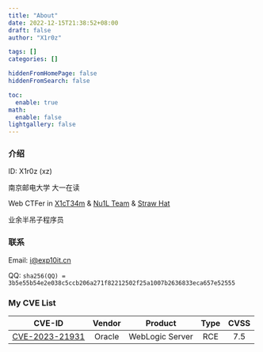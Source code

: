 ```yaml
---
title: "About"
date: 2022-12-15T21:38:52+08:00
draft: false
author: "X1r0z"

tags: []
categories: []

hiddenFromHomePage: false
hiddenFromSearch: false

toc:
  enable: true
math:
  enable: false
lightgallery: false
---
```


### 介绍

ID: X1r0z (xz)

南京邮电大学 大一在读

Web CTFer in [X1cT34m](https://ctf.njupt.edu.cn/) & [Nu1L Team](https://www.nu1l.com/) & [Straw Hat](https://strawhat.team/)

业余半吊子程序员

### 联系

Email: [i@exp10it.cn](mailto:i@exp10it.cn)

QQ: `sha256(QQ) = 3b5e55b54e2e038c5ccb206a271f82212502f25a1007b2636833eca657e52555`

### My CVE List

| CVE-ID | Vendor | Product | Type | CVSS |
| :----: | :----: | :----: | :----: | :----: |
| [CVE-2023-21931](https://www.oracle.com/security-alerts/cpuapr2023.html) | Oracle | WebLogic Server | RCE | 7.5 |